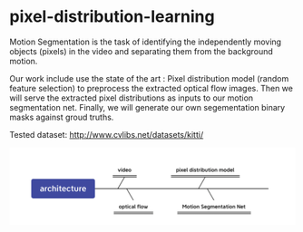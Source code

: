 # pixel-distribution-learning
Motion Segmentation is the task of identifying the independently moving objects (pixels) in the video and separating them from the background motion.

Our work include use the state of the art : Pixel distribution model (random feature selection) to preprocess the extracted optical flow images. Then we will serve the extracted pixel distributions as inputs to our motion segmentation net. Finally, we will generate our own segementation binary masks against groud truths.

Tested dataset:
http://www.cvlibs.net/datasets/kitti/

![alt text](https://github.com/youwei1-sudo/pixel-distribution-learning/blob/main/documents/git_docs/workFlow.jpg)
